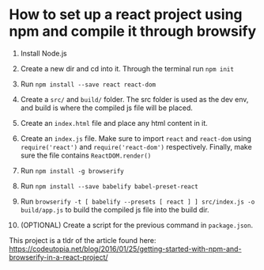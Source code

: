 # How to set up a react project using npm and compile it through browsify

1. Install Node.js

2. Create a new dir and cd into it. Through the terminal run `npm init`

3. Run `npm install --save react react-dom`

4. Create a `src/` and `build/` folder. The src folder is used as the dev env, and build is where the compiled js file will be placed.

5. Create an `index.html` file and place any html content in it.

6. Create an `index.js` file. Make sure to import `react` and `react-dom` using `require('react')` and `require('react-dom')` respectively. Finally, make sure the file contains `ReactDOM.render()`

7. Run `npm install -g browserify`

8. Run `npm install --save babelify babel-preset-react`

9. Run `browserify -t [ babelify --presets [ react ] ] src/index.js -o build/app.js` to build the compiled js file into the build dir.

10. (OPTIONAL) Create a script for the previous command in `package.json`. 

This project is a tldr of the article found here:
https://codeutopia.net/blog/2016/01/25/getting-started-with-npm-and-browserify-in-a-react-project/